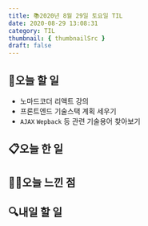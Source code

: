 ```yaml
---
title: 📚2020년 8월 29일 토요일 TIL
date: 2020-08-29 13:08:31
category: TIL
thumbnail: { thumbnailSrc }
draft: false
---
```


## 🥅오늘 할 일

- 노마드코더 리액트 강의
- 프론트엔드 기술스택 계획 세우기
- `AJAX` `Wepback` 등 관련 기술용어 찾아보기

## 📋오늘 한 일

## ✍🏻오늘 느낀 점

## :mag:내일 할 일
